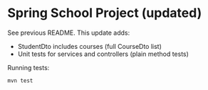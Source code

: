 # Spring School Project (updated)

See previous README. This update adds:
- StudentDto includes courses (full CourseDto list)
- Unit tests for services and controllers (plain method tests)

Running tests:
```bash
mvn test
```
